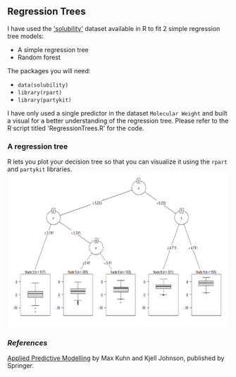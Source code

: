## Regression Trees

I have used the ['solubility'](http://appliedpredictivemodeling.com/data) dataset available in R to fit 2 simple regression tree models:
- A simple regression tree
- Random forest

The packages you will need:
- `data(solubility)`
- `library(rpart)`
- `library(partykit)`

I have only used a single predictor in the dataset `Molecular Weight` and built a visual for a better understanding of the regression tree. Please refer to the R script titled 'RegressionTrees.R' for the code.

### A regression tree
R lets you plot your decision tree so that you can visualize it using the `rpart` and `partykit` libraries.
<img src="https://github.com/RuchitaGarde/Data-Science/blob/master/Attachments/Regressiontree.png" width="500px" height="350px"/>

### *References*
[Applied Predictive Modelling](http://appliedpredictivemodeling.com/) by Max Kuhn and Kjell Johnson, published by Springer.
